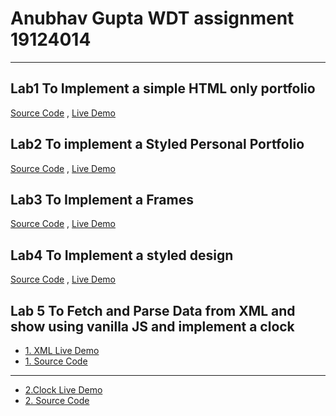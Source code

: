 # Anubhav Gupta WDT assignment 19124014 

---

## Lab1 To Implement a simple HTML only portfolio 

[Source Code](https://github.com/Gupta-Anubhav12/Assignments/blob/main/wdt/Lab1.html) ,
[Live Demo](https://gupta-anubhav12.github.io/Assignments/wdt/Lab1.html)

## Lab2 To implement a Styled Personal Portfolio
[Source Code](https://github.com/Gupta-Anubhav12/Assignments/tree/main/wdt/Lab2) ,
[Live Demo](https://realdevils.com/portfolio/Anubhav%20Gupta)

## Lab3 To Implement a Frames
[Source Code](https://github.com/Gupta-Anubhav12/Assignments/blob/main/wdt/frameset.html) ,
[Live Demo](https://gupta-anubhav12.github.io/Assignments/wdt/frameset.html)

## Lab4 To Implement a styled design
[Source Code](https://github.com/Gupta-Anubhav12/JobFilter) ,
[Live Demo](https://heuristic-borg-007ce1.netlify.app/)

## Lab 5 To Fetch and Parse Data from XML and show using vanilla JS and implement a clock

- [1. XML Live Demo](https://gupta-anubhav12.github.io/Assignments/wdt/Lab4/index.html) 
- [1. Source Code ](https://github.com/Gupta-Anubhav12/Assignments/blob/main/wdt/Lab4/)

---

- [2.Clock Live Demo](https://gupta-anubhav12.github.io/Assignments/wdt/Lab5.html)
- [2. Source Code](https://github.com/Gupta-Anubhav12/Assignments/blob/main/wdt/Lab5.html)
